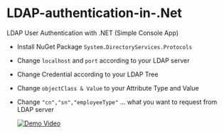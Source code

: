# LDAP-authentication-in-.Net
LDAP User Authentication with .NET (Simple Console App)

* Install NuGet Package `System.DirectoryServices.Protocols`
* Change `localhost` and `port` according to your LDAP server
* Change Credential according to your LDAP Tree
* Change `objectClass & Value` to your Attribute Type and Value
* Change `"cn","sn","employeeType"` ... what you want to request from LDAP server

  [![Demo Video](https://img.youtube.com/vi/_Ga70I_59nms/maxresdefault.jpg)](https://www.youtube.com/Ga70I_59nms)
